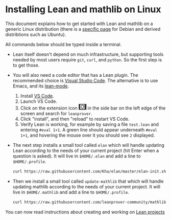 # Installing Lean and mathlib on Linux

This document explains how to get started with Lean and mathlib on a generic Linux distribution (there is a [specific page](debian.md) for Debian and derived distribtions such as Ubuntu).

All commands below should be typed inside a terminal.

* Lean itself doesn't depend on much infrastructure, but supporting tools
  needed by most users require `git`, `curl`, and `python`. So the first step is to get those.

* You will also need a code editor that has a Lean plugin. The
  recommended choice is [Visual Studio Code](https://code.visualstudio.com/).
  The alternative is to use Emacs, and its [lean-mode](https://github.com/leanprover/lean-mode).

  1. Install [VS Code](https://code.visualstudio.com/).
  2. Launch VS Code.
  3. Click on the extension icon ![(image of icon)](extensions-icon.png) in the side bar on the left edge of the     screen and search for `leanprover`.
  4. Click "install", and then "reload" to restart VS Code.
  5. Verify Lean is working, for example by saving a file `test.lean` and entering `#eval 1+1`.
    A green line should appear underneath `#eval 1+1`, and hovering the mouse over it you should see `2`
    displayed.

* The next step installs a small tool called `elan` which will handle
  updating Lean according to the needs of your current project (hit Enter
  when a question is asked). It will live in `$HOME/.elan` and add a
  line to `$HOME/.profile`.
  ```bash
  curl https://raw.githubusercontent.com/Kha/elan/master/elan-init.sh -sSf | sh
  ```

* Then we install a small tool called `update-mathlib` that which will handle
  updating mathlib according to the needs of your current project.
  It will live in `$HOME/.mathlib` and add a line to `$HOME/.profile`.
  ```bash
  curl https://raw.githubusercontent.com/leanprover-community/mathlib-tools/master/scripts/remote-install-update-mathlib.sh -sSf | bash
  ```

You can now read instructions about creating and working on [Lean projects](project.md)

